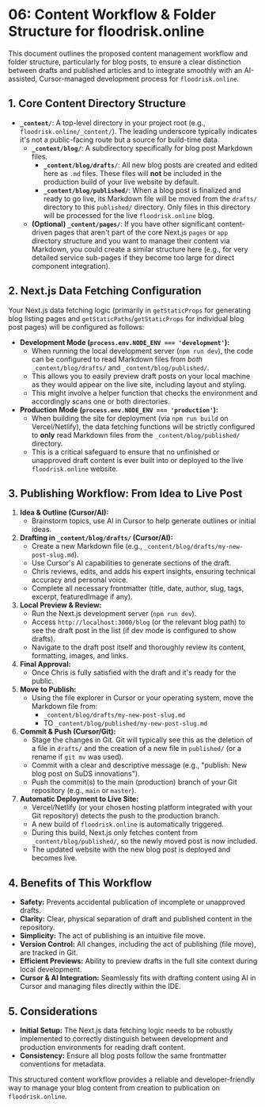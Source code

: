 # 06: Content Workflow & Folder Structure for floodrisk.online

This document outlines the proposed content management workflow and folder structure, particularly for blog posts, to ensure a clear distinction between drafts and published articles and to integrate smoothly with an AI-assisted, Cursor-managed development process for `floodrisk.online`.

## 1. Core Content Directory Structure

*   **`_content/`**: A top-level directory in your project root (e.g., `floodrisk.online/_content/`). The leading underscore typically indicates it's not a public-facing route but a source for build-time data.
    *   **`_content/blog/`**: A subdirectory specifically for blog post Markdown files.
        *   **`_content/blog/drafts/`**: All new blog posts are created and edited here as `.md` files. These files will **not** be included in the production build of your live website by default.
        *   **`_content/blog/published/`**: When a blog post is finalized and ready to go live, its Markdown file will be moved from the `drafts/` directory to this `published/` directory. Only files in this directory will be processed for the live `floodrisk.online` blog.
    *   **(Optional) `_content/pages/`**: If you have other significant content-driven pages that aren't part of the core Next.js `pages` or `app` directory structure and you want to manage their content via Markdown, you could create a similar structure here (e.g., for very detailed service sub-pages if they become too large for direct component integration).

## 2. Next.js Data Fetching Configuration

Your Next.js data fetching logic (primarily in `getStaticProps` for generating blog listing pages and `getStaticPaths`/`getStaticProps` for individual blog post pages) will be configured as follows:

*   **Development Mode (`process.env.NODE_ENV === 'development'`):**
    *   When running the local development server (`npm run dev`), the code can be configured to read Markdown files from *both* `_content/blog/drafts/` and `_content/blog/published/`.
    *   This allows you to easily preview draft posts on your local machine as they would appear on the live site, including layout and styling.
    *   This might involve a helper function that checks the environment and accordingly scans one or both directories.
*   **Production Mode (`process.env.NODE_ENV === 'production'`):**
    *   When building the site for deployment (via `npm run build` on Vercel/Netlify), the data fetching functions will be strictly configured to **only** read Markdown files from the `_content/blog/published/` directory.
    *   This is a critical safeguard to ensure that no unfinished or unapproved draft content is ever built into or deployed to the live `floodrisk.online` website.

## 3. Publishing Workflow: From Idea to Live Post

1.  **Idea & Outline (Cursor/AI):**
    *   Brainstorm topics, use AI in Cursor to help generate outlines or initial ideas.
2.  **Drafting in `_content/blog/drafts/` (Cursor/AI):**
    *   Create a new Markdown file (e.g., `_content/blog/drafts/my-new-post-slug.md`).
    *   Use Cursor's AI capabilities to generate sections of the draft.
    *   Chris reviews, edits, and adds his expert insights, ensuring technical accuracy and personal voice.
    *   Complete all necessary frontmatter (title, date, author, slug, tags, excerpt, featuredImage if any).
3.  **Local Preview & Review:**
    *   Run the Next.js development server (`npm run dev`).
    *   Access `http://localhost:3000/blog` (or the relevant blog path) to see the draft post in the list (if dev mode is configured to show drafts).
    *   Navigate to the draft post itself and thoroughly review its content, formatting, images, and links.
4.  **Final Approval:**
    *   Once Chris is fully satisfied with the draft and it's ready for the public.
5.  **Move to Publish:**
    *   Using the file explorer in Cursor or your operating system, move the Markdown file from:
        *   `_content/blog/drafts/my-new-post-slug.md`
        *   TO `_content/blog/published/my-new-post-slug.md`
6.  **Commit & Push (Cursor/Git):**
    *   Stage the changes in Git. Git will typically see this as the deletion of a file in `drafts/` and the creation of a new file in `published/` (or a rename if `git mv` was used).
    *   Commit with a clear and descriptive message (e.g., "publish: New blog post on SuDS innovations").
    *   Push the commit(s) to the main (production) branch of your Git repository (e.g., `main` or `master`).
7.  **Automatic Deployment to Live Site:**
    *   Vercel/Netlify (or your chosen hosting platform integrated with your Git repository) detects the push to the production branch.
    *   A new build of `floodrisk.online` is automatically triggered.
    *   During this build, Next.js only fetches content from `_content/blog/published/`, so the newly moved post is now included.
    *   The updated website with the new blog post is deployed and becomes live.

## 4. Benefits of This Workflow

*   **Safety:** Prevents accidental publication of incomplete or unapproved drafts.
*   **Clarity:** Clear, physical separation of draft and published content in the repository.
*   **Simplicity:** The act of publishing is an intuitive file move.
*   **Version Control:** All changes, including the act of publishing (file move), are tracked in Git.
*   **Efficient Previews:** Ability to preview drafts in the full site context during local development.
*   **Cursor & AI Integration:** Seamlessly fits with drafting content using AI in Cursor and managing files directly within the IDE.

## 5. Considerations

*   **Initial Setup:** The Next.js data fetching logic needs to be robustly implemented to correctly distinguish between development and production environments for reading draft content.
*   **Consistency:** Ensure all blog posts follow the same frontmatter conventions for metadata.

This structured content workflow provides a reliable and developer-friendly way to manage your blog content from creation to publication on `floodrisk.online`. 